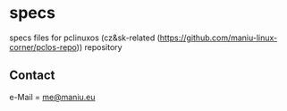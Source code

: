 specs
=====

specs files for pclinuxos (cz&sk-related (https://github.com/maniu-linux-corner/pclos-repo)) repository

## Contact
e-Mail = me@maniu.eu
